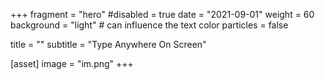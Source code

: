+++
fragment = "hero"
#disabled = true
date = "2021-09-01"
weight = 60
background = "light" # can influence the text color
particles = false

title = ""
subtitle = "Type Anywhere On Screen"

[asset]
  image = "im.png"
+++
